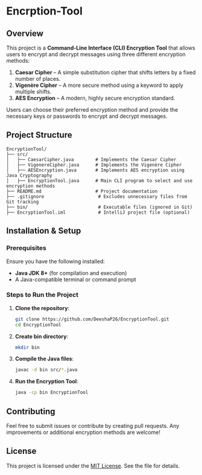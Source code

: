 # Encrption-Tool

## Overview
This project is a **Command-Line Interface (CLI) Encryption Tool** that allows users to encrypt and decrypt messages using three different encryption methods:

1. **Caesar Cipher** – A simple substitution cipher that shifts letters by a fixed number of places.
2. **Vigenère Cipher** – A more secure method using a keyword to apply multiple shifts.
3. **AES Encryption** – A modern, highly secure encryption standard.

Users can choose their preferred encryption method and provide the necessary keys or passwords to encrypt and decrypt messages.

## Project Structure
```
EncryptionTool/
├── src/
│   ├── CaesarCipher.java        # Implements the Caesar Cipher
│   ├── VigenereCipher.java      # Implements the Vigenère Cipher
│   ├── AESEncryption.java       # Implements AES encryption using Java Cryptography
│   ├── EncryptionTool.java      # Main CLI program to select and use encryption methods
├── README.md                    # Project documentation
├── .gitignore                    # Excludes unnecessary files from Git tracking
├── bin/                          # Executable files (ignored in Git)
├── EncryptionTool.iml            # IntelliJ project file (optional)

```

## Installation & Setup
### Prerequisites
Ensure you have the following installed:
- **Java JDK 8+** (for compilation and execution)
- A Java-compatible terminal or command prompt

### Steps to Run the Project
1. **Clone the repository**:
   ```sh
   git clone https://github.com/DeeshaP26/EncryptionTool.git
   cd EncryptionTool
2. **Create bin directory**:
   ```sh
   mkdir bin
3. **Compile the Java files**:
   ```sh
   javac -d bin src/*.java
4. **Run the Encryption Tool**:
   ```sh
   java -cp bin EncryptionTool

## Contributing
Feel free to submit issues or contribute by creating pull requests. Any improvements or additional encryption methods are welcome!

## License
This project is licensed under the [MIT License](LICENSE). See the  file for details.
